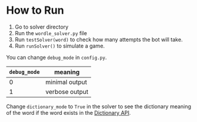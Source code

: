 # How to Run

1. Go to solver directory
2. Run the `wordle_solver.py` file
3. Run `testSolver(word)` to check how many attempts the bot will take.
4. Run `runSolver()` to simulate a game.

You can change `debug_mode` in `config.py`.

| `debug_mode` | meaning        |
| ------------ | -------------- |
| 0            | minimal output |
| 1            | verbose output |

Change `dictionary_mode` to `True` in the solver to see the dictionary meaning of the word if the word exists in the [Dictionary API](https://dictionaryapi.dev/).
